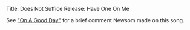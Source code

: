Title: Does Not Suffice
Release: Have One On Me

<!--!!! epigraph ""
    > I oft have smiled to see the foolery  
    > Of some sweet youths, who seriously protest  
    > That love respects not actual luxury,  
    > But only joys to dally, sport and jest.  
    > Love is a child, contented with a toy;  
    > A busk-point or some favour stills the boy.
    > <cite> from "The Metamorphosis of Pygmalion's Image", John Marston</cite>

!!! epigraph ""
    > Who died on the wires, and hung there, one of two --  
    > Who for his hours of life had chattered through  
    > Infinite lovely chatter of Bucks accent;  
    > Yet faced unbroken wires; stepped over, and went,  
    > A noble fool, faithful to his stripes -- and ended.
    > <cite> from "The Silent One", <author>Ivor Gurney</author></cite>-->

See ["On A Good Day"]({filename}../two/onagoodday.md) for a brief comment Newsom made on this song.